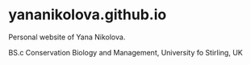 # yananikolova.github.io
Personal website of Yana Nikolova.

BS.c Conservation Biology and Management, University fo Stirling, UK
